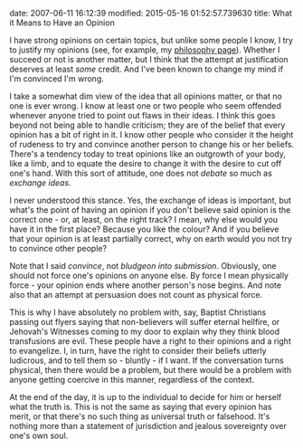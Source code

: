 date: 2007-06-11 16:12:39
modified: 2015-05-16 01:52:57.739630
title: What it Means to Have an Opinion

I have strong opinions on certain topics, but unlike some people I know, I
try to justify my opinions (see, for example, my [philosophy
page][1]). Whether I succeed or not is another matter, but I think that the
attempt at justification deserves at least *some* credit. And I've been
known to change my mind if I'm convinced I'm wrong.

I take a somewhat dim view of the idea that all opinions matter, or that no
one is ever wrong. I know at least one or two people who seem offended
whenever anyone tried to point out flaws in their ideas. I think this goes
beyond not being able to handle criticism; they are of the belief that every
opinion has a bit of right in it. I know other people who consider it the
height of rudeness to try and convince another person to change his or her
beliefs. There's a tendency today to treat opinions like an outgrowth of
your body, like a limb, and to equate the desire to change it with the
desire to cut off one's hand. With this sort of attitude, one does not
*debate* so much as *exchange ideas*.

I never understood this stance. Yes, the exchange of ideas is important, but
what's the point of having an opinion if you don't believe said opinion is
the correct one - or, at least, on the right track? I mean, why else would
you have it in the first place? Because you like the colour? And if you
believe that your opinion is at least partially correct, why on earth would
you not try to convince other people?

Note that I said *convince*, not *bludgeon into submission*. Obviously, one
should not force one's opinions on anyone else. By force I mean physically
force - your opinion ends where another person's nose begins. And note also
that an attempt at persuasion does not count as physical force.

This is why I have absolutely no problem with, say, Baptist Christians
passing out flyers saying that non-believers will suffer eternal hellfire,
or Jehovah's Witnesses coming to my door to explain why they think blood
transfusions are evil. These people have a right to their opinions and a
right to evangelize. I, in turn, have the right to consider their beliefs
utterly ludicrous, and to tell them so - bluntly - if I want. If the
conversation turns physical, then there would be a problem, but there would
be a problem with anyone getting coercive in this manner, regardless of the
context.

At the end of the day, it is up to the individual to decide for him or
herself what the truth is. This is not the same as saying that every opinion
has merit, or that there's no such thing as universal truth or
falsehood. It's nothing more than a statement of jurisdiction and jealous
sovereignty over one's own soul.

[1]: /tags/philosophy
